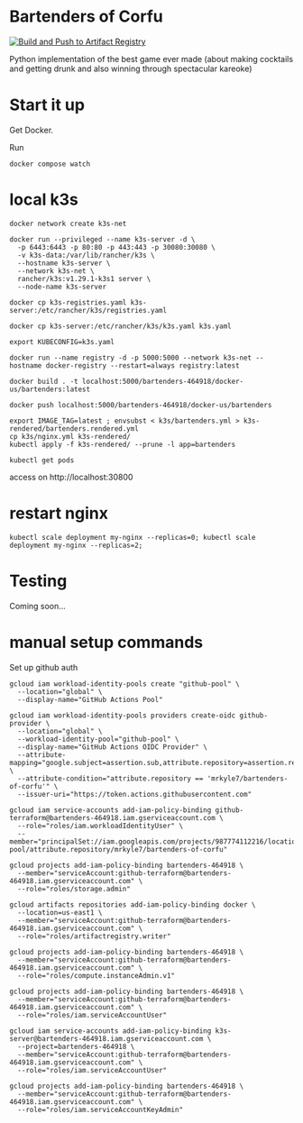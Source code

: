 # Bartenders of Corfu

[![Build and Push to Artifact Registry](https://github.com/mrkyle7/bartenders-of-corfu/actions/workflows/build-and-push.yml/badge.svg)](https://github.com/mrkyle7/bartenders-of-corfu/actions/workflows/build-and-push.yml)

Python implementation of the best game ever made (about making cocktails and getting drunk and also winning through spectacular kareoke)

# Start it up

Get Docker.

Run 

```
docker compose watch
```

# local k3s

`docker network create k3s-net`

```
docker run --privileged --name k3s-server -d \
  -p 6443:6443 -p 80:80 -p 443:443 -p 30080:30080 \
  -v k3s-data:/var/lib/rancher/k3s \
  --hostname k3s-server \
  --network k3s-net \
  rancher/k3s:v1.29.1-k3s1 server \
  --node-name k3s-server 
```

`docker cp k3s-registries.yaml k3s-server:/etc/rancher/k3s/registries.yaml`

`docker cp k3s-server:/etc/rancher/k3s/k3s.yaml k3s.yaml`

`export KUBECONFIG=k3s.yaml`

`docker run --name registry -d -p 5000:5000 --network k3s-net --hostname docker-registry --restart=always registry:latest`

`docker build . -t localhost:5000/bartenders-464918/docker-us/bartenders:latest`

`docker push localhost:5000/bartenders-464918/docker-us/bartenders`

```
export IMAGE_TAG=latest ; envsubst < k3s/bartenders.yml > k3s-rendered/bartenders.rendered.yml 
cp k3s/nginx.yml k3s-rendered/
kubectl apply -f k3s-rendered/ --prune -l app=bartenders

kubectl get pods
```

access on http://localhost:30800


# restart nginx

`kubectl scale deployment my-nginx --replicas=0; kubectl scale deployment my-nginx --replicas=2;`


# Testing

Coming soon...

# manual setup commands

Set up github auth

```
gcloud iam workload-identity-pools create "github-pool" \
  --location="global" \
  --display-name="GitHub Actions Pool"

gcloud iam workload-identity-pools providers create-oidc github-provider \
  --location="global" \
  --workload-identity-pool="github-pool" \
  --display-name="GitHub Actions OIDC Provider" \
  --attribute-mapping="google.subject=assertion.sub,attribute.repository=assertion.repository" \
  --attribute-condition="attribute.repository == 'mrkyle7/bartenders-of-corfu'" \
  --issuer-uri="https://token.actions.githubusercontent.com"

gcloud iam service-accounts add-iam-policy-binding github-terraform@bartenders-464918.iam.gserviceaccount.com \
  --role="roles/iam.workloadIdentityUser" \
  --member="principalSet://iam.googleapis.com/projects/987774112216/locations/global/workloadIdentityPools/github-pool/attribute.repository/mrkyle7/bartenders-of-corfu"

gcloud projects add-iam-policy-binding bartenders-464918 \                                                                                  
  --member="serviceAccount:github-terraform@bartenders-464918.iam.gserviceaccount.com" \
  --role="roles/storage.admin"

gcloud artifacts repositories add-iam-policy-binding docker \
  --location=us-east1 \
  --member="serviceAccount:github-terraform@bartenders-464918.iam.gserviceaccount.com" \
  --role="roles/artifactregistry.writer"

gcloud projects add-iam-policy-binding bartenders-464918 \     
  --member="serviceAccount:github-terraform@bartenders-464918.iam.gserviceaccount.com" \
  --role="roles/compute.instanceAdmin.v1"

gcloud projects add-iam-policy-binding bartenders-464918 \
  --member="serviceAccount:github-terraform@bartenders-464918.iam.gserviceaccount.com" \
  --role="roles/iam.serviceAccountUser"

gcloud iam service-accounts add-iam-policy-binding k3s-server@bartenders-464918.iam.gserviceaccount.com \
  --project=bartenders-464918 \
  --member="serviceAccount:github-terraform@bartenders-464918.iam.gserviceaccount.com" \
  --role="roles/iam.serviceAccountUser"

gcloud projects add-iam-policy-binding bartenders-464918 \
  --member="serviceAccount:github-terraform@bartenders-464918.iam.gserviceaccount.com" \
  --role="roles/iam.serviceAccountKeyAdmin"
```